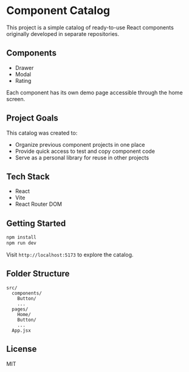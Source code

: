 # Component Catalog

This project is a simple catalog of ready-to-use React components originally developed in separate repositories.

## Components

-   Drawer
-   Modal
-   Rating

Each component has its own demo page accessible through the home screen.

## Project Goals

This catalog was created to:

-   Organize previous component projects in one place
-   Provide quick access to test and copy component code
-   Serve as a personal library for reuse in other projects

## Tech Stack

-   React
-   Vite
-   React Router DOM

## Getting Started

```bash
npm install
npm run dev
```

Visit `http://localhost:5173` to explore the catalog.

## Folder Structure

```
src/
  components/
    Button/
    ...
  pages/
    Home/
    Button/
    ...
  App.jsx
```

## License

MIT
